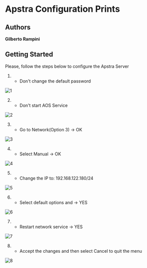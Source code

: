 # Apstra Configuration Prints

## Authors

**Gilberto Rampini**

## Getting Started

Please, follow the steps below to configure the Apstra Server

1. - Don't change the default password
    
![1](https://github.com/gilbertorgit/jnpr_apstra_kvm/blob/main/Apstra_4_0/dci_3_5_stage/Apstra_Installation/1.png)

2. - Don't start AOS Service
    
![2](https://github.com/gilbertorgit/jnpr_apstra_kvm/blob/main/Apstra_4_0/dci_3_5_stage/Apstra_Installation/2.png)

3. - Go to Network(Option 3) -> OK

![3](https://github.com/gilbertorgit/jnpr_apstra_kvm/blob/main/Apstra_4_0/dci_3_5_stage/Apstra_Installation/3.png)

4. - Select Manual -> OK

![4](https://github.com/gilbertorgit/jnpr_apstra_kvm/blob/main/Apstra_4_0/dci_3_5_stage/Apstra_Installation/4.png)

5. - Change the IP to: 192.168.122.180/24

![5](https://github.com/gilbertorgit/jnpr_apstra_kvm/blob/main/Apstra_4_0/dci_3_5_stage/Apstra_Installation/5.png)

6. - Select default options and -> YES

![6](https://github.com/gilbertorgit/jnpr_apstra_kvm/blob/main/Apstra_4_0/dci_3_5_stage/Apstra_Installation/6.png)

7. - Restart network service -> YES
    
![7](https://github.com/gilbertorgit/jnpr_apstra_kvm/blob/main/Apstra_4_0/dci_3_5_stage/Apstra_Installation/7.png)

8. - Accept the changes and then select Cancel to quit the menu

![8](https://github.com/gilbertorgit/jnpr_apstra_kvm/blob/main/Apstra_4_0/dci_3_5_stage/Apstra_Installation/8.png)

